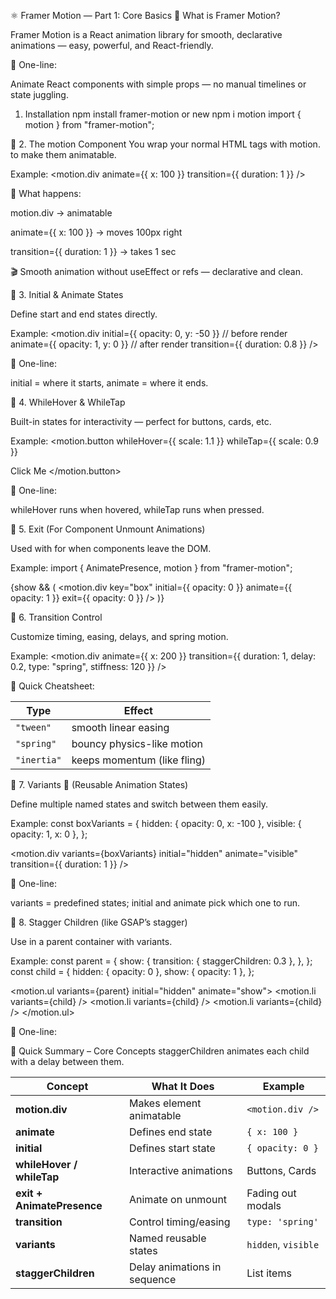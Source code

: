 ⚛️ Framer Motion — Part 1: Core Basics
🚀 What is Framer Motion?

Framer Motion is a React animation library for smooth, declarative animations — easy, powerful, and React-friendly.

🧠 One-line:

Animate React components with simple props — no manual timelines or state juggling.

1. Installation
npm install framer-motion or new npm i motion
import { motion } from "framer-motion";

🔹 2. The motion Component
You wrap your normal HTML tags with motion. to make them animatable.

Example:
<motion.div
  animate={{ x: 100 }}
  transition={{ duration: 1 }}
/>

🧾 What happens:

motion.div → animatable <div>

animate={{ x: 100 }} → moves 100px right

transition={{ duration: 1 }} → takes 1 sec

🎬 Smooth animation without useEffect or refs — declarative and clean.


🔹 3. Initial & Animate States

Define start and end states directly.

Example:
<motion.div
  initial={{ opacity: 0, y: -50 }}   // before render
  animate={{ opacity: 1, y: 0 }}     // after render
  transition={{ duration: 0.8 }}
/>


🧠 One-line:

initial = where it starts, animate = where it ends.

🔹 4. WhileHover & WhileTap

Built-in states for interactivity — perfect for buttons, cards, etc.

Example:
<motion.button
  whileHover={{ scale: 1.1 }}
  whileTap={{ scale: 0.9 }}
>
  Click Me
</motion.button>


🧠 One-line:

whileHover runs when hovered, whileTap runs when pressed.


🔹 5. Exit (For Component Unmount Animations)

Used with <AnimatePresence> for when components leave the DOM.

Example:
import { AnimatePresence, motion } from "framer-motion";

{show && (
  <AnimatePresence>
    <motion.div
      key="box"
      initial={{ opacity: 0 }}
      animate={{ opacity: 1 }}
      exit={{ opacity: 0 }}
    />
  </AnimatePresence>
)}

🔹 6. Transition Control

Customize timing, easing, delays, and spring motion.

Example:
<motion.div
  animate={{ x: 200 }}
  transition={{
    duration: 1,
    delay: 0.2,
    type: "spring",
    stiffness: 120
  }}
/>

🧠 Quick Cheatsheet:

| Type        | Effect                      |
| ----------- | --------------------------- |
| `"tween"`   | smooth linear easing        |
| `"spring"`  | bouncy physics-like motion  |
| `"inertia"` | keeps momentum (like fling) |


🔹 7. Variants 🧩 (Reusable Animation States)

Define multiple named states and switch between them easily.

Example:
const boxVariants = {
  hidden: { opacity: 0, x: -100 },
  visible: { opacity: 1, x: 0 },
};

<motion.div
  variants={boxVariants}
  initial="hidden"
  animate="visible"
  transition={{ duration: 1 }}
/>


🧠 One-line:

variants = predefined states; initial and animate pick which one to run.

🔹 8. Stagger Children (like GSAP’s stagger)

Use in a parent container with variants.

Example:
const parent = {
  show: {
    transition: { staggerChildren: 0.3 },
  },
};
const child = {
  hidden: { opacity: 0 },
  show: { opacity: 1 },
};

<motion.ul variants={parent} initial="hidden" animate="show">
  <motion.li variants={child} />
  <motion.li variants={child} />
  <motion.li variants={child} />
</motion.ul>


🧠 One-line:

🎯 Quick Summary – Core Concepts
staggerChildren animates each child with a delay between them.

| Concept                    | What It Does                 | Example             |
| -------------------------- | ---------------------------- | ------------------- |
| **motion.div**             | Makes element animatable     | `<motion.div />`    |
| **animate**                | Defines end state            | `{ x: 100 }`        |
| **initial**                | Defines start state          | `{ opacity: 0 }`    |
| **whileHover / whileTap**  | Interactive animations       | Buttons, Cards      |
| **exit + AnimatePresence** | Animate on unmount           | Fading out modals   |
| **transition**             | Control timing/easing        | `type: 'spring'`    |
| **variants**               | Named reusable states        | `hidden`, `visible` |
| **staggerChildren**        | Delay animations in sequence | List items          |
